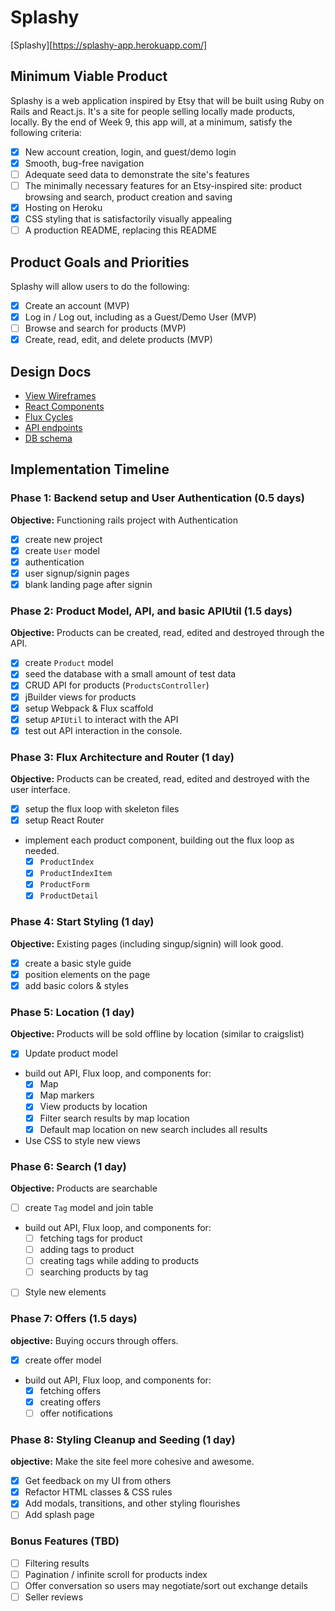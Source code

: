 # Splashy

[Splashy][https://splashy-app.herokuapp.com/]

## Minimum Viable Product

Splashy is a web application inspired by Etsy that will be built using Ruby on Rails and React.js.  It's a site for people selling locally made products, locally.  By the end of Week 9, this app will, at a minimum, satisfy the following criteria:

- [x] New account creation, login, and guest/demo login
- [x] Smooth, bug-free navigation
- [ ] Adequate seed data to demonstrate the site's features
- [ ] The minimally necessary features for an Etsy-inspired site: product browsing and search, product creation and saving
- [x] Hosting on Heroku
- [x] CSS styling that is satisfactorily visually appealing
- [ ] A production README, replacing this README

## Product Goals and Priorities

Splashy will allow users to do the following:

<!-- This is a Markdown checklist. Use it to keep track of your
progress. Put an x between the brackets for a checkmark: [x] -->

- [x] Create an account (MVP)
- [x] Log in / Log out, including as a Guest/Demo User (MVP)
- [ ] Browse and search for products (MVP)
- [x] Create, read, edit, and delete products (MVP)

## Design Docs
* [View Wireframes][views]
* [React Components][components]
* [Flux Cycles][flux-cycles]
* [API endpoints][api-endpoints]
* [DB schema][schema]

[views]: ./docs/views.md
[components]: ./docs/components.md
[flux-cycles]: ./docs/flux-cycles.md
[api-endpoints]: ./docs/api-endpoints.md
[schema]: ./docs/schema.md

## Implementation Timeline

### Phase 1: Backend setup and User Authentication (0.5 days)

**Objective:** Functioning rails project with Authentication

- [x] create new project
- [x] create `User` model
- [x] authentication
- [x] user signup/signin pages
- [x] blank landing page after signin

### Phase 2: Product Model, API, and basic APIUtil (1.5 days)

**Objective:** Products can be created, read, edited and destroyed through
the API.

- [x] create `Product` model
- [x] seed the database with a small amount of test data
- [x] CRUD API for products (`ProductsController`)
- [x] jBuilder views for products
- [x] setup Webpack & Flux scaffold
- [x] setup `APIUtil` to interact with the API
- [x] test out API interaction in the console.

### Phase 3: Flux Architecture and Router (1 day)

**Objective:** Products can be created, read, edited and destroyed with the
user interface.

- [x] setup the flux loop with skeleton files
- [x] setup React Router
- implement each product component, building out the flux loop as needed.
  - [x] `ProductIndex`
  - [x] `ProductIndexItem`
  - [x] `ProductForm`
  - [x] `ProductDetail`

### Phase 4: Start Styling (1 day)

**Objective:** Existing pages (including singup/signin) will look good.

- [x] create a basic style guide
- [x] position elements on the page
- [x] add basic colors & styles

### Phase 5: Location (1 day)

**Objective:** Products will be sold offline by location (similar to craigslist)

- [x] Update product model
- build out API, Flux loop, and components for:
  - [x] Map
  - [x] Map markers
  - [x] View products by location
  - [x] Filter search results by map location
  - [x] Default map location on new search includes all results
- Use CSS to style new views

### Phase 6: Search (1 day)

**Objective:** Products are searchable

- [ ] create `Tag` model and join table
- build out API, Flux loop, and components for:
  - [ ] fetching tags for product
  - [ ] adding tags to product
  - [ ] creating tags while adding to products
  - [ ] searching products by tag
- [ ] Style new elements

### Phase 7: Offers (1.5 days)

**objective:** Buying occurs through offers.

- [x] create offer model
- build out API, Flux loop, and components for:
  - [x] fetching offers
  - [x] creating offers
  - [ ] offer notifications

### Phase 8: Styling Cleanup and Seeding (1 day)

**objective:** Make the site feel more cohesive and awesome.

- [x] Get feedback on my UI from others
- [x] Refactor HTML classes & CSS rules
- [x] Add modals, transitions, and other styling flourishes
- [ ] Add splash page

### Bonus Features (TBD)
- [ ] Filtering results
- [ ] Pagination / infinite scroll for products index
- [ ] Offer conversation so users may negotiate/sort out exchange details
- [ ] Seller reviews

[phase-one]: ./docs/phases/phase1.md
[phase-two]: ./docs/phases/phase2.md
[phase-three]: ./docs/phases/phase3.md
[phase-four]: ./docs/phases/phase4.md
[phase-five]: ./docs/phases/phase5.md
